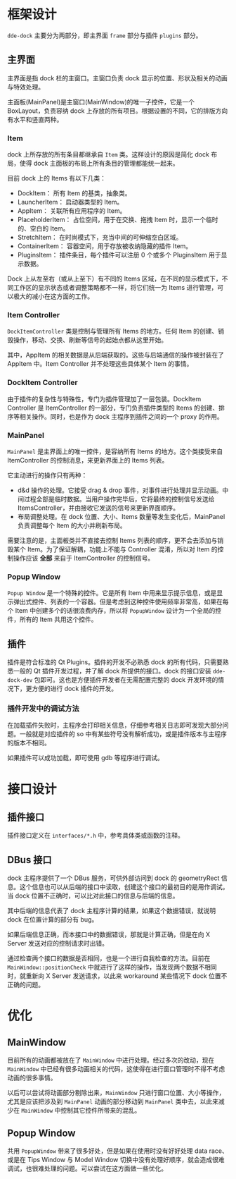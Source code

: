 
# 框架设计

`dde-dock` 主要分为两部分，即主界面 `frame` 部分与插件 `plugins` 部分。

## 主界面

主界面是指 dock 栏的主窗口。主窗口负责 dock 显示的位置、形状及相关的动画与特效处理。

主面板(MainPanel)是主窗口(MainWindow)的唯一子控件，它是一个 BoxLayout，负责容纳 dock 上存放的所有项目。根据设置的不同，它的排版方向有水平和竖直两种。

### Item
dock 上所存放的所有条目都继承自 `Item` 类。这样设计的原因是简化 dock 布局，使得 dock 主面板的布局上所有条目的管理都能统一起来。

目前 dock 上的 Items 有以下几类：

- DockItem： 所有 Item 的基类，抽象类。
- LauncherItem： 启动器类型的 Item。
- AppItem： 关联所有应用程序的 Item。
- PlaceholderItem： 占位空间，用于在交换、拖拽 Item 时，显示一个临时的、空白的 Item。
- StretchItem： 在时尚模式下，充当中间的可伸缩空白区域。
- ContainerItem： 容器空间，用于存放被收纳隐藏的插件 Item。
- PluginsItem： 插件条目，每个插件可以注册 0 个或多个 PluginsItem 用于显示数据。

Dock 上从左至右（或从上至下）有不同的 Items 区域，在不同的显示模式下，不同工作区的显示状态或者调整策略都不一样，将它们统一为 Items 进行管理，可以极大的减小在这方面的工作。

### Item Controller

`DockItemController` 类是控制与管理所有 Items 的地方。任何 Item 的创建、销毁操作，移动、交换、刷新等信号的起始点都从这里开始。

其中，AppItem 的相关数据是从后端获取的。这些与后端通信的操作被封装在了 AppItem 中。Item Controller 并不处理这些具体某个 Item 的事情。

### DockItem Controller

由于插件的复杂性与特殊性，专门为插件管理加了一层包装。DockItem Controller 是 ItemController 的一部分，专门负责插件类型的 Items 的创建、排序等相关操作。同时，也是作为 dock 主程序到插件之间的一个 proxy 的作用。

### MainPanel

`MainPanel` 是主界面上的唯一控件，是容纳所有 Items 的地方。这个类接受来自 ItemController 的控制消息，来更新界面上的 Items 列表。

它主动进行的操作只有两种：

- d&d 操作的处理。它接受 drag & drop 事件，对事件进行处理并显示动画。中间过程全部是临时数据。当用户操作完毕后，它将最终的控制信号发送给 ItemsController，并由接收它发送的信号来更新界面顺序。
- 布局调整处理。在 dock 位置、大小、Items 数量等发生变化后，MainPanel 负责调整每个 Item 的大小并刷新布局。

需要注意的是，主面板类并不直接去控制 Items 列表的顺序，更不会去添加与销毁某个 Item。为了保证解耦，功能上不能与 Controller 混淆，所以对 Item 的控制操作应该 __全部__ 来自于 ItemController 的控制信号。

### Popup Window

`Popup Window` 是一个特殊的控件。它是所有 Item 中用来显示提示信息，或是显示弹出式控件、列表的一个容器。但是考虑到这种控件使用频率非常高，如果在每个 Item 中创建多个的话很浪费内存，所以将 `PopupWindow` 设计为一个全局的控件，所有的 Item 共用这个控件。

## 插件

插件是符合标准的 Qt Plugins。插件的开发不必熟悉 dock 的所有代码，只需要熟悉一般的 Qt 插件开发过程，并了解 dock 所提供的接口。dock 的接口安装 `dde-dock-dev` 包即可。这也是方便插件开发者在无需配置完整的 dock 开发环境的情况下，更方便的进行 dock 插件的开发。

### 插件开发中的调试方法

在加载插件失败时，主程序会打印相关信息，仔细参考相关日志即可发现大部分问题。一般就是对应插件的 so 中有某些符号没有解析成功，或是插件版本与主程序的版本不相同。

如果插件可以成功加载，即可使用 gdb 等程序进行调试。

# 接口设计

## 插件接口

插件接口定义在 `interfaces/*.h` 中，参考具体类或函数的注释。

## DBus 接口

dock 主程序提供了一个 DBus 服务，可供外部访问到 dock 的 geometryRect 信息。这个信息也可以从后端的接口中读取，创建这个接口的最初目的是用作调试。当 dock 位置不正确时，可以比对此接口的信息与后端的信息。

其中后端的信息代表了 dock 主程序计算的结果，如果这个数据错误，就说明 dock 在位置计算的部分有 bug。

如果后端信息正确，而本接口中的数据错误，那就是计算正确，但是在向 X Server 发送对应的控制请求时出错。

通过检查两个接口的数据是否相同，也是一个进行自我检查的方法。目前在 `MainWindow::positionCheck` 中就进行了这样的操作，当发现两个数据不相同时，就重新向 X Server 发送请求，以此来 workaround 某些情况下 dock 位置不正确的问题。

# 优化

## MainWindow

目前所有的动画都被放在了 `MainWindow` 中进行处理。经过多次的改动，现在 `MainWindow` 中已经有很多动画相关的代码，这使得在进行窗口管理时不得不考虑动画的很多事情。

以后可以尝试将动画部分剔除出来，`MainWindow` 只进行窗口位置、大小等操作，尤其是应该把涉及到 `MainPanel` 动画的部分移动到 `MainPanel` 类中去，以此来减少在 `MainWindow` 中控制其它控件所带来的混乱。

## Popup Window

共用 `PopupWindow` 带来了很多好处，但是如果在使用时没有好好处理 data race、或是在 Tips Window 与 Model Window 切换中没有处理好顺序，就会造成很难调试，也很难处理的问题。可以尝试在这方面做一些优化。
